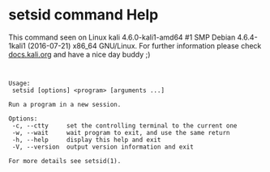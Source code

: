# setsid command Help
 
 This command seen on Linux kali 4.6.0-kali1-amd64 #1 SMP Debian 4.6.4-1kali1 (2016-07-21) x86_64 GNU/Linux. For further information please check [docs.kali.org](docs.kali.org) and have a nice day buddy ;) 

~~~


Usage:
 setsid [options] <program> [arguments ...]

Run a program in a new session.

Options:
 -c, --ctty     set the controlling terminal to the current one
 -w, --wait     wait program to exit, and use the same return
 -h, --help     display this help and exit
 -V, --version  output version information and exit

For more details see setsid(1).

~~~

